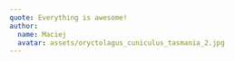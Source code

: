 ```yaml
---
quote: Everything is awesome!
author:
  name: Maciej
  avatar: assets/oryctolagus_cuniculus_tasmania_2.jpg
---
```

